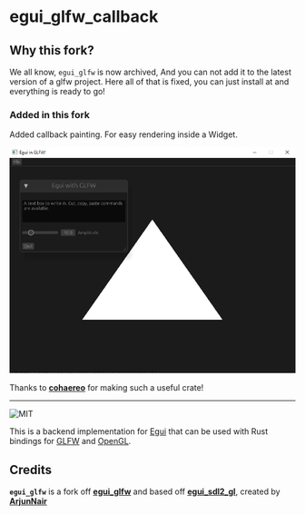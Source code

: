 # egui_glfw_callback

## Why this fork?

We all know, `egui_glfw` is now archived, And you can not add it to the latest version of a glfw project. Here all of that is fixed, you can just install at and everything is ready to go!

### Added in this fork
Added callback painting. For easy rendering inside a Widget.

![Example screenshot](/media/callback_triangle.png)

Thanks to **[cohaereo](https://github.com/cohaereo)** for making such a useful crate!

---

![MIT](https://img.shields.io/badge/license-MIT-blue.svg)

This is a backend implementation for [Egui](https://github.com/emilk/egui) that can be used with Rust bindings for [GLFW](https://github.com/PistonDevelopers/glfw-rs) and [OpenGL](https://github.com/brendanzab/gl-rs).

## Credits
**`egui_glfw`** is a fork off **[egui_glfw](https://github.com/cohaereo/egui_glfw)** and based off **[egui_sdl2_gl](https://github.com/ArjunNair/egui_sdl2_gl)**, created by **[ArjunNair](https://github.com/ArjunNair)**
